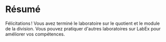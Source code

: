 # Résumé

Félicitations ! Vous avez terminé le laboratoire sur le quotient et le module de la division. Vous pouvez pratiquer d'autres laboratoires sur LabEx pour améliorer vos compétences.
